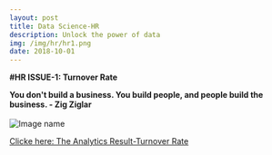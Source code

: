 ```yaml
---
layout: post
title: Data Science-HR
description: Unlock the power of data
img: /img/hr/hr1.png
date: 2018-10-01
---
```


**#HR ISSUE-1: Turnover Rate**

**You don't build a business. You build people, and people build the business. - Zig Ziglar**
<Br>
  <Br>
![Image name](https://static1.squarespace.com/static/5144a1bde4b033f38036b7b9/t/56ab72ebbe7b96fafe9303f5/1454076676264/)
 
 [Clicke here: The Analytics Result-Turnover Rate](https://itsmecevi.github.io/hr-turnover-rate/)
